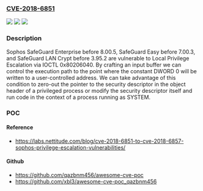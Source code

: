 ### [CVE-2018-6851](https://cve.mitre.org/cgi-bin/cvename.cgi?name=CVE-2018-6851)
![](https://img.shields.io/static/v1?label=Product&message=n%2Fa&color=blue)
![](https://img.shields.io/static/v1?label=Version&message=n%2Fa&color=blue)
![](https://img.shields.io/static/v1?label=Vulnerability&message=n%2Fa&color=brighgreen)

### Description

Sophos SafeGuard Enterprise before 8.00.5, SafeGuard Easy before 7.00.3, and SafeGuard LAN Crypt before 3.95.2 are vulnerable to Local Privilege Escalation via IOCTL 0x80206040. By crafting an input buffer we can control the execution path to the point where the constant DWORD 0 will be written to a user-controlled address. We can take advantage of this condition to zero-out the pointer to the security descriptor in the object header of a privileged process or modify the security descriptor itself and run code in the context of a process running as SYSTEM.

### POC

#### Reference
- https://labs.nettitude.com/blog/cve-2018-6851-to-cve-2018-6857-sophos-privilege-escalation-vulnerabilities/

#### Github
- https://github.com/qazbnm456/awesome-cve-poc
- https://github.com/xbl3/awesome-cve-poc_qazbnm456

